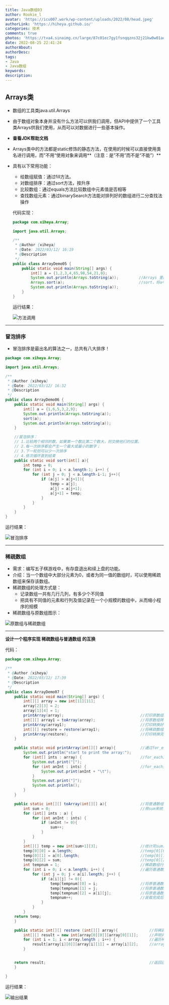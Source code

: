 ```yaml
---
title: Java数组03
author: Rookie_l
avatar: 'https://icu007.work/wp-content/uploads/2022/08/head.jpeg'
authorLink: 'https://hiheya.github.io/'
categories: 技术
comments: true
photos: 'https://tva4.sinaimg.cn/large/87c01ec7gy1fsnqqzns32j21kw0w01ao.jpg'
date: 2022-08-25 22:41:24
authorAbout:
authorDesc:
tags:
- Java
- Java数组
keywords:
description:
---
```


## Arrays类

- 数组的工具类java.util.Arrays

- 由于数组对象本身并没有什么方法可以供我们调用，但API中提供了一个工具类Arrays供我们使用，从而可以对数据进行一些基本操作。

- **查看JDK帮助文档**

- Arrays类中的方法都是static修饰的静态方法，在使用的时候可以直接使用类名进行调用，而”不用“使用对象来调用**（注意：是”不用”而不是“不能”）**

- 具有以下常用功能：

  - 给数组赋值：通过fill方法。
  - 对数组排序：通过sort方法，按升序
  - 比较数组：通过equals方法比较数组中元素值是否相等
  - 查找数组元素：通过binarySearch方法能对排列好的数组进行二分查找法操作

  代码实现：

  ```java
  package com.xiheya.Array;
  
  import java.util.Arrays;
  
  /**
   * @Author {xiheya}
   * @Date: 2022/03/12/ 16:19
   * @Description
   */
  public class ArrayDemo05 {
      public static void main(String[] args) {
          int[] a = {1,2,3,4,65,98,54,21,0};
          System.out.println(Arrays.toString(a));         //Arrays 里的toString方法
          Arrays.sort(a);                                 //sort，将a中的数据从小到大排列
          System.out.println(Arrays.toString(a));         
      }
  }
  
  ```

  运行结果：

  ![方法调用](https://img30.360buyimg.com/pop/jfs/t1/214285/35/14784/132267/622c58b6Ed4b0a90a/7d2d32977748d2fb.png)

---

### 冒泡排序

- 冒泡排序是最出名的算法之一，总共有八大排序！

```java
package com.xiheya.Array;

import java.util.Arrays;

/**
 * @Author {xiheya}
 * @Date: 2022/03/12/ 16:32
 * @Description
 */
public class ArrayDemo06 {
    public static void main(String[] args) {
        int[] a = {1,6,5,3,2,9};
        System.out.println(Arrays.toString(a));
        sort(a);
        System.out.println(Arrays.toString(a));
    }

    //冒泡排序：
    // 1.比较两个相邻的数，如果第一个数比第二个数大，则交换他们的位置。
    // 2.每一次排序都会产生一个最大或最小的数字；
    // 3.下一轮则可以少一次排序
    // 4.依次循环直到结束
    public static void sort(int[] a){
        int temp = 0;
        for (int i = 0; i < a.length-1; i++) {
            for (int j = 0; j < a.length-i-1; j++){
                if (a[j] > a[j+1]){
                    temp = a[j];
                    a[j] = a[j+1];
                    a[j+1] = temp;
                }
            }
        }
    }
}

```

运行结果：

![冒泡排序](https://img30.360buyimg.com/pop/jfs/t1/146835/17/23128/89205/622c640bEcd377f10/1c0d484bf68a1ec7.png)

---

### 稀疏数组

- 需求：编写五子棋游戏中，有存盘退出和续上盘的功能。
- 介绍：当一个数组中大部分元素为0，或者为同一值的数组时，可以使用稀疏数组来保存该数组。
- 稀疏数组的处理方式是：
  - 记录数组一共有几行几列，有多少个不同值
  - 把具有不同值的元素和行列及值记录在一个小规模的数组中，从而缩小程序的规模
- 稀疏数组与原数组图示：

![原数组与稀疏数组](https://img30.360buyimg.com/pop/jfs/t1/87424/23/24953/40132/622c9a2dE118667fd/967867ab4c66a1ea.png)

---

**设计一个程序实现 稀疏数组与普通数组 的互换**

代码：

```java
package com.xiheya.Array;

/**
 * @Author {xiheya}
 * @Date: 2022/03/12/ 17:39
 * @Description
 */
public class ArrayDemo07 {
    public static void main(String[] args) {
        int[][] array = new int[11][11];
        array[2][3] = 2;
        array[1][4] = 1;
        printArray(array);                                  //打印原数组
        int[][] array1 = toArray(array);                    //将原数组转换为稀疏数组
        printArray(array1);                                 //打印转换好的稀疏数组
        int[][] restore = restore(array1);                  //将稀疏数组再转换为普通数组
        printArray(restore);                                //打印转换完成后的数组
    }

    public static void printArray(int[][] array){           //通过for_each遍历方法，打印数组
        System.out.println("start to print the array:");
        for (int[] ints : array) {                          //for_each遍历外层
            System.out.print("[");
            for (int anInt : ints) {                        //for_each遍历内层
                System.out.print(anInt + "\t");
            }
            System.out.print("]");
            System.out.println();
        }
    }

    public static int[][] toArray(int[][] a){               //将普通数组转换为稀疏数组的方法
        int sum = 0;                                        //用sum来统计，不为0元素的个数，sum为稀疏数组的行号。即int[][] temp = new int[sum+1][3];
        for (int[] ints : a) {
            for (int anInt : ints) {
                if (anInt != 0){
                    sum++;
                }
            }
        }
        int[][] temp = new int[sum+1][3];                   //统计完sum声明并创建稀疏数组temp
        temp[0][0] = a.length;                              //temp[0][0] 存放行数
        temp[0][1] = a[0].length;                           //temp[0][1] 存放列数
        temp[0][2] = sum;                                   //temp[0][2] 存放数组内有效数据个数
        int tempnum = 1;                                    //稀疏数组行号tempnum
        for (int i = 0; i < a.length; i++) {                //遍历普通数组，当遍历到普通数字内有效数字时
            for (int j = 0; j < a[i].length; j++) {
                if (a[i][j] != 0){
                    temp[tempnum][0] = i;                   //将原普通数组行号赋值给temp[tempnum][0]
                    temp[tempnum][1] = j;                   //将原普通数组行号赋值给temp[tempnum][1]
                    temp[tempnum][2] = a[i][j];             //将原普通数组第i行j列的数据 赋值给temp[tempnum][2]
                    tempnum++;                              //装载完成后，稀疏数组行号 tempnum  自增1
                }
            }
        }
    return temp;
    }

    public static int[][] restore (int[][] array){              //将稀疏数组还原为普通数组的方法
        int[][] result = new int[array[0][0]][array[0][1]];     //声明并创建还原后的数组：result
        for (int i = 1; i < array.length ; i++) {               //遍历稀疏数组，取出原普通数组的行号和列号
            result[array[i][0]][array[i][1]] = array[i][2];     //array[i][0]代表原数组有效数组的行号、array[i][1]代表其列号，遍历到这里时，将原数组第array[i][0]行第array[i][1]列的数据array[i][2]赋值回去。
        }


    return result;                                              //返回还原完成后的普通数组。
    }

}

```

运行结果：

![输出结果](https://img30.360buyimg.com/pop/jfs/t1/93458/11/24636/39688/622c9987E9c3afe46/8673d96930c28c8c.png)
